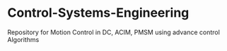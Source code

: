 # Control-Systems-Engineering

Repository for Motion Control in DC, ACIM, PMSM using advance control Algorithms
